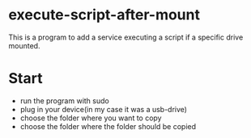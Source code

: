 # execute-script-after-mount
This is a program to add a service executing a script if a specific drive mounted.

# Start
- run the program with sudo
- plug in your device(in my case it was a usb-drive)
- choose the folder  where you want to copy
- choose the folder where the folder should be copied

